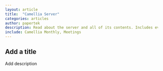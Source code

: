 ```yaml
---
layout: article
title:  "Camellia Server"
categories: articles
author: papertek
description: Read about the server and all of its contents. Includes events, history and more!
include: Camellia Monthly, Meetings
---
```


## Add a title

Add description
